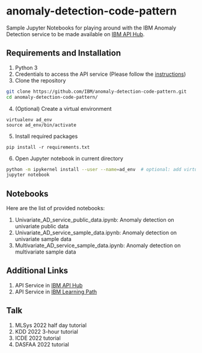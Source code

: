 # anomaly-detection-code-pattern
Sample Jupyter Notebooks for playing around with the IBM Anomaly Detection service to be made available on [IBM API Hub](https://developer.ibm.com/apis/catalog/ai4industry--anomaly-detection-product/).

## Requirements and Installation
1. Python 3
2. Credentials to access the API service (Please follow the [instructions](https://developer.ibm.com/apis/catalog/ai4industry--anomaly-detection-product/Getting%20Started))
3. Clone the repository
```bash
git clone https://github.com/IBM/anomaly-detection-code-pattern.git
cd anomaly-detection-code-pattern/
```
4. (Optional) Create a virtual environment
```
virtualenv ad_env
source ad_env/bin/activate
```
5. Install required packages
  ```
  pip install -r requirements.txt
  ```
6. Open Jupyter notebook in current directory
```bash
python -m ipykernel install --user --name=ad_env  # optional: add virtual environment to jupyter notebook
jupyter notebook
```
## Notebooks

Here are the list of provided notebooks:
1. Univariate_AD_service_public_data.ipynb: Anomaly detection on univariate public data
2. Univariate_AD_service_sample_data.ipynb: Anomaly detection on univariate sample data
3. Multivariate_AD_service_sample_data.ipynb: Anomaly detection on multivariate sample data

## Additional Links
1. API Service in [IBM API Hub](https://developer.ibm.com/apis/catalog/ai4industry--anomaly-detection-product/)
2. API Service in [IBM Learning Path](https://developer.ibm.com/learningpaths/get-started-anomaly-detection-api/)

## Talk
1. MLSys 2022 half day tutorial
2. KDD 2022 3-hour tutorial
3. ICDE 2022 tutorial
4. DASFAA 2022 tutorial
